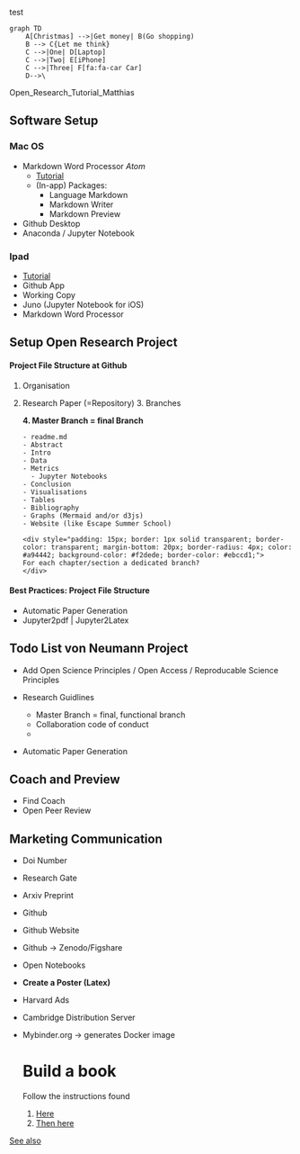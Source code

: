 test
```mermaid
graph TD
    A[Christmas] -->|Get money| B(Go shopping)
    B --> C{Let me think}
    C -->|One| D[Laptop]
    C -->|Two| E[iPhone]
    C -->|Three| F[fa:fa-car Car]
    D-->\
```


Open_Research_Tutorial_Matthias

## Software Setup
### Mac OS
- Markdown Word Processor *Atom*
  - [Tutorial](https://www.portent.com/blog/content/atom-markdown.htm)
  - (In-app) Packages:
    - Language Markdown
    - Markdown Writer
    - Markdown Preview
- Github Desktop
- Anaconda / Jupyter Notebook

### Ipad
- [Tutorial](https://thesweetsetup.com/ulysses-collaborate-writing/#setting-up-ulysses-on-iosipados)
- Github App
- Working Copy
- Juno (Jupyter Notebook for iOS)
- Markdown Word Processor

## Setup Open Research Project

#### Project File Structure at Github
1. Organisation
  2. Research Paper (=Repository)
    3. Branches

       **4. Master Branch = final Branch**

         - readme.md
         - Abstract
         - Intro
         - Data
         - Metrics
           - Jupyter Notebooks
         - Conclusion
         - Visualisations
         - Tables
         - Bibliography
         - Graphs (Mermaid and/or d3js)
         - Website (like Escape Summer School)

         <div style="padding: 15px; border: 1px solid transparent; border-color: transparent; margin-bottom: 20px; border-radius: 4px; color: #a94442; background-color: #f2dede; border-color: #ebccd1;">
         For each chapter/section a dedicated branch?
         </div>



#### Best Practices: Project File Structure
- Automatic Paper Generation
- Jupyter2pdf | Jupyter2Latex




## Todo List von Neumann Project
- Add Open Science Principles / Open Access / Reproducable Science Principles
- Research Guidlines
  - Master Branch = final, functional branch
  - Collaboration code of conduct
  -

- Automatic Paper Generation

## Coach and Preview
- Find Coach
- Open Peer Review



## Marketing Communication
- Doi Number
- Research Gate
- Arxiv Preprint
- Github
- Github Website
- Github -> Zenodo/Figshare
- Open Notebooks
- **Create a Poster (Latex)**
- Harvard Ads
- Cambridge Distribution Server

- Mybinder.org
  -> generates Docker image


  # Build a book
  Follow the instructions found
  1) [Here](https://github.com/alan-turing-institute/the-turing-way/tree/main/book)
  2) [Then here](https://jupyterbook.org/en/stable/advanced/pdf.html)

[See also](#Software-Setup)
